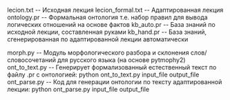 

lecion.txt -- Исходная лекция
lecion_formal.txt -- Адаптированная лекция
ontology.pr -- Формальная онтология т.е. набор правил для вывода логических отношений на основе фактов
kb_auto.pr -- База знаний по исходной лекции, составленная руками
kb_hand.pr -- База знаний, сгенерированная по адаптированной лекции автоматически

morph.py -- Модуль морфологического разбора и склонения слов/словосочетаний для русского языка (на основе pytmophy2)
ont_to_text.py -- Генерирует формализованный естественный текст по файлу .pr с онтологией: python ont_to_text.py input_file output_file
ont_parse.py -- Код для генерации онтологии по тексту адаптированной лекции: python ont_parse.py input_file output_file


